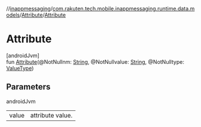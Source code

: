//[inappmessaging](../../../index.md)/[com.rakuten.tech.mobile.inappmessaging.runtime.data.models](../index.md)/[Attribute](index.md)/[Attribute](-attribute.md)

# Attribute

[androidJvm]\
fun [Attribute](-attribute.md)(@NotNullnm: [String](https://kotlinlang.org/api/latest/jvm/stdlib/kotlin/-string/index.html), @NotNullvalue: [String](https://kotlinlang.org/api/latest/jvm/stdlib/kotlin/-string/index.html), @NotNulltype: [ValueType](../../com.rakuten.tech.mobile.inappmessaging.runtime.data.enums/-value-type/index.md))

## Parameters

androidJvm

| | |
|---|---|
| value | attribute value. |
